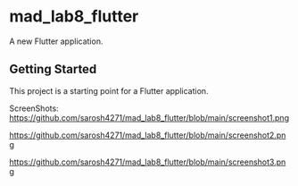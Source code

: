 # mad_lab8_flutter

A new Flutter application.

## Getting Started

This project is a starting point for a Flutter application.

ScreenShots:
https://github.com/sarosh4271/mad_lab8_flutter/blob/main/screenshot1.png

https://github.com/sarosh4271/mad_lab8_flutter/blob/main/screenshot2.png

https://github.com/sarosh4271/mad_lab8_flutter/blob/main/screenshot3.png
